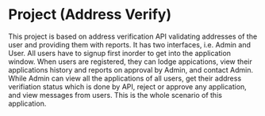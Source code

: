 # Project (Address Verify)

This project is based on address verification API validating addresses of the user and providing them with reports. It has two interfaces, i.e. Admin and User. All users have to signup first inorder to get into the application window. When users are registered, they can lodge appications, view their applications history and reports on approval by Admin, and contact Admin. While Admin can view all the applications of all users, get their address verifiation status which is done by API, reject or approve any application, and view messages from users. This is the whole scenario of this application. 